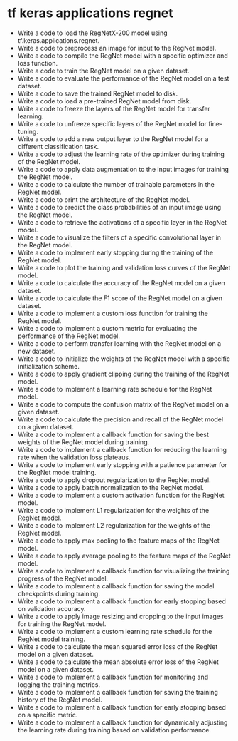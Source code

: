 # tf keras applications regnet

- Write a code to load the RegNetX-200 model using tf.keras.applications.regnet.
- Write a code to preprocess an image for input to the RegNet model.
- Write a code to compile the RegNet model with a specific optimizer and loss function.
- Write a code to train the RegNet model on a given dataset.
- Write a code to evaluate the performance of the RegNet model on a test dataset.
- Write a code to save the trained RegNet model to disk.
- Write a code to load a pre-trained RegNet model from disk.
- Write a code to freeze the layers of the RegNet model for transfer learning.
- Write a code to unfreeze specific layers of the RegNet model for fine-tuning.
- Write a code to add a new output layer to the RegNet model for a different classification task.
- Write a code to adjust the learning rate of the optimizer during training of the RegNet model.
- Write a code to apply data augmentation to the input images for training the RegNet model.
- Write a code to calculate the number of trainable parameters in the RegNet model.
- Write a code to print the architecture of the RegNet model.
- Write a code to predict the class probabilities of an input image using the RegNet model.
- Write a code to retrieve the activations of a specific layer in the RegNet model.
- Write a code to visualize the filters of a specific convolutional layer in the RegNet model.
- Write a code to implement early stopping during the training of the RegNet model.
- Write a code to plot the training and validation loss curves of the RegNet model.
- Write a code to calculate the accuracy of the RegNet model on a given dataset.
- Write a code to calculate the F1 score of the RegNet model on a given dataset.
- Write a code to implement a custom loss function for training the RegNet model.
- Write a code to implement a custom metric for evaluating the performance of the RegNet model.
- Write a code to perform transfer learning with the RegNet model on a new dataset.
- Write a code to initialize the weights of the RegNet model with a specific initialization scheme.
- Write a code to apply gradient clipping during the training of the RegNet model.
- Write a code to implement a learning rate schedule for the RegNet model.
- Write a code to compute the confusion matrix of the RegNet model on a given dataset.
- Write a code to calculate the precision and recall of the RegNet model on a given dataset.
- Write a code to implement a callback function for saving the best weights of the RegNet model during training.
- Write a code to implement a callback function for reducing the learning rate when the validation loss plateaus.
- Write a code to implement early stopping with a patience parameter for the RegNet model training.
- Write a code to apply dropout regularization to the RegNet model.
- Write a code to apply batch normalization to the RegNet model.
- Write a code to implement a custom activation function for the RegNet model.
- Write a code to implement L1 regularization for the weights of the RegNet model.
- Write a code to implement L2 regularization for the weights of the RegNet model.
- Write a code to apply max pooling to the feature maps of the RegNet model.
- Write a code to apply average pooling to the feature maps of the RegNet model.
- Write a code to implement a callback function for visualizing the training progress of the RegNet model.
- Write a code to implement a callback function for saving the model checkpoints during training.
- Write a code to implement a callback function for early stopping based on validation accuracy.
- Write a code to apply image resizing and cropping to the input images for training the RegNet model.
- Write a code to implement a custom learning rate schedule for the RegNet model training.
- Write a code to calculate the mean squared error loss of the RegNet model on a given dataset.
- Write a code to calculate the mean absolute error loss of the RegNet model on a given dataset.
- Write a code to implement a callback function for monitoring and logging the training metrics.
- Write a code to implement a callback function for saving the training history of the RegNet model.
- Write a code to implement a callback function for early stopping based on a specific metric.
- Write a code to implement a callback function for dynamically adjusting the learning rate during training based on validation performance.